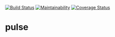 [![Build Status](https://travis-ci.org/VedaDom/pulse.svg?branch=develop)](https://travis-ci.org/VedaDom/pulse) [![Maintainability](https://api.codeclimate.com/v1/badges/0cb3191bb42368675800/maintainability)](https://codeclimate.com/github/VedaDom/pulse/maintainability) [![Coverage Status](https://coveralls.io/repos/github/VedaDom/pulse/badge.svg?branch=develop)](https://coveralls.io/github/VedaDom/pulse?branch=develop)

# pulse
